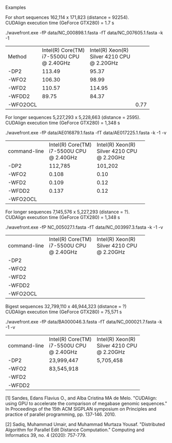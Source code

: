 Examples

For short sequences 162,114 x 171,823 (distance = 92254).<br/>
CUDAlign execution time (GeForce GTX280) = 1.7 s 

./wavefront.exe -fP data/NC_000898.1.fasta -fT data/NC_007605.1.fasta -k -1 <method>

<table>
  <tr><td>Method</td><td>Intel(R) Core(TM) <br/>i7-5500U CPU<br/> @ 2.40GHz</td><td>Intel(R) Xeon(R)<br/> Silver 4210 CPU <br/>@ 2.20GHz</td></tr>
  <tr><td>-DP2</td><td>113.49</td><td>95.37</td></tr> 
  <tr><td>-WFO2</td><td>106.30</td><td>98.99</td></tr>
  <tr><td>-WFD2</td><td>110.57</td><td>114.95</td></tr>
  <tr><td>-WFDD2</td><td>89.75</td><td>84.37</td></tr>
  <tr><td>-WFO2OCL</td><td></td><td></td><td>0.77</td></tr>
</table>


For longer sequences 5,227,293 x 5,228,663 (distance = 2595).<br/>
CUDAlign execution time (GeForce GTX280) = 1,348 s

./wavefront.exe -fP data/AE016879.1.fasta -fT data/AE017225.1.fasta -k -1 -v <method>
  
<table>
  <tr><td>command-line</td><td>Intel(R) Core(TM) <br/>i7-5500U CPU<br/> @ 2.40GHz</td><td>Intel(R) Xeon(R)<br/> Silver 4210 CPU <br/>@ 2.20GHz</td></tr>
  <tr><td>-DP2</td><td>112,785</td><td>101,202</td></tr>
  <tr><td>-WFO2</td><td>0.108</td><td>0.10</td></tr>
  <tr><td>-WFD2</td><td>0.109</td><td>0.12</td></tr>
  <tr><td>-WFDD2</td><td>0.137</td><td>0.12</td></tr>
  <tr><td>-WFO2OCL</td><td></td><td></td><td></td></tr>
</table>

For longer sequences 7,145,576 x 5,227,293 (distance = ?).<br/>
CUDAlign execution time (GeForce GTX280) = 1,348 s

./wavefront.exe -fP NC_005027.1.fasta -fT data/NC_003997.3.fasta -k -1 -v <method>

<table>
  <tr><td>command-line</td><td>Intel(R) Core(TM) <br/>i7-5500U CPU<br/> @ 2.40GHz</td><td>Intel(R) Xeon(R)<br/> Silver 4210 CPU <br/>@ 2.20GHz</td></tr>
  <tr><td>-DP2</td><td></td><td></td></tr>
  <tr><td>-WFO2</td><td></td><td></td></tr>
  <tr><td>-WFD2</td><td></td><td></td></tr>
  <tr><td>-WFDD2</td><td></td><td></td></tr>
  <tr><td>-WFO2OCL</td><td></td><td></td><td></td></tr>
</table>

Bigest sequences  32,799,110 x 46,944,323 (distance = ?) <br>
CUDAlign execution time (GeForce GTX280) = 75,571 s
  
./wavefront.exe -fP data/BA000046.3.fasta -fT data/NC_000021.7.fasta -k -1 -v <method>
  
<table>
  <tr><td>command-line</td><td>Intel(R) Core(TM) <br/>i7-5500U CPU<br/> @ 2.40GHz</td><td>Intel(R) Xeon(R)<br/> Silver 4210 CPU <br/>@ 2.20GHz</td></tr>
  <tr><td>-DP2</td><td>23,999,447</td><td>5,705,458</td></tr>
  <tr><td>-WFO2</td><td>83,545,918</td><td></td></tr>
  <tr><td>-WFD2</td><td></td><td></td></tr>
  <tr><td>-WFDD2</td><td></td><td></td></tr>
</table>
  

[1] Sandes, Edans Flavius O., and Alba Cristina MA de Melo. "CUDAlign: using GPU to accelerate the comparison of megabase genomic sequences." In Proceedings of the 15th ACM SIGPLAN symposium on Principles and practice of parallel programming, pp. 137-146. 2010.

[2] Sadiq, Muhammad Umair, and Muhammad Murtaza Yousaf. "Distributed Algorithm for Parallel Edit Distance Computation." Computing and Informatics 39, no. 4 (2020): 757-779.


